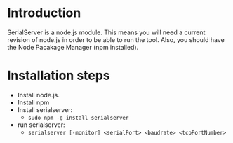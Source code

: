 # Introduction #
SerialServer is a node.js module. This means you will need a current revision of node.js in order to be able to run the tool. Also, you should have the Node Pacakage Manager (npm installed).

# Installation steps #
  * Install node.js.
  * Install npm
  * Install serialserver:
    * `sudo npm -g install serialserver`
  * run serialserver:
    * `serialserver [-monitor] <serialPort> <baudrate> <tcpPortNumber>`